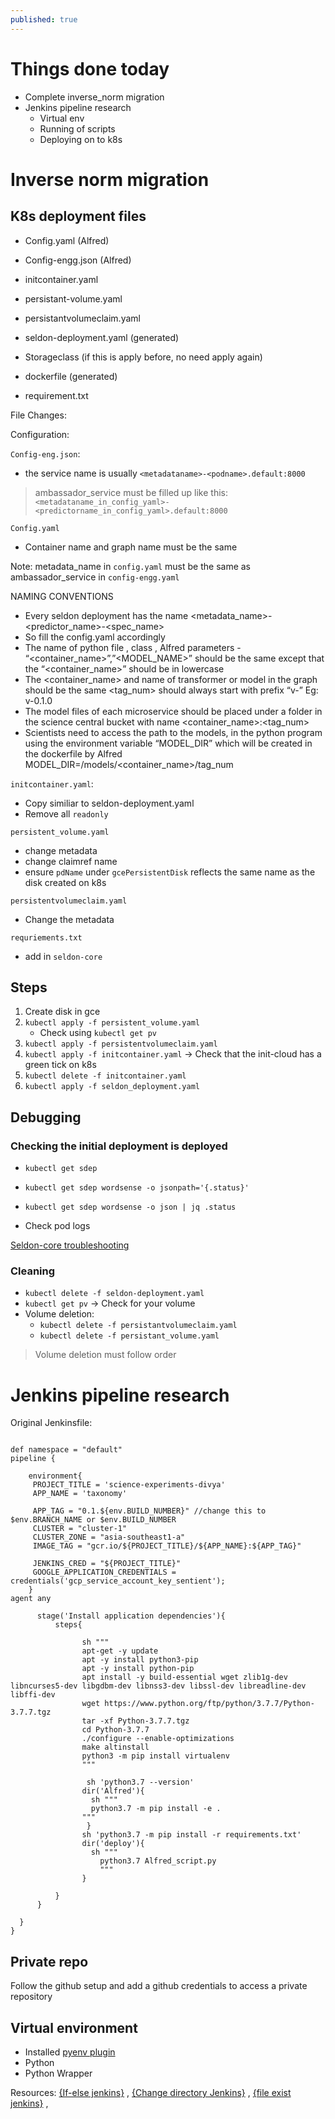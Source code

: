 ```yaml
---
published: true
---
```

# Things done today
- Complete inverse_norm migration
- Jenkins pipeline research
	- Virtual env
    - Running of scripts
    - Deploying on to k8s

# Inverse norm migration
## K8s deployment files
- Config.yaml (Alfred)
- Config-engg.json (Alfred)

- initcontainer.yaml
- persistant-volume.yaml
- persistantvolumeclaim.yaml
- seldon-deployment.yaml (generated)
- Storageclass (if this is apply before, no need apply again)

- dockerfile (generated)
- requirement.txt

File Changes:

Configuration:

`Config-eng.json`:
- the service name is usually `<metadataname>-<podname>.default:8000`

> ambassador_service must be filled up like this: `<metadataname_in_config_yaml>-<predictorname_in_config_yaml>.default:8000`

`Config.yaml`
- Container name and graph name must be the same
  
Note: metadata_name in `config.yaml` must be the same as ambassador_service in `config-engg.yaml`

NAMING CONVENTIONS

- Every seldon deployment has the name <metadata_name>-<predictor_name>-<spec_name>
- So fill the config.yaml accordingly
- The name of python file , class , Alfred parameters - “<container_name>”,”<MODEL_NAME>” should be the same except that the “<container_name>” should be in lowercase
- The <container_name> and name of transformer or model in the graph should be the same
<tag_num> should always start with prefix “v-” Eg: v-0.1.0
- The model files of each microservice should be placed under a folder in the science central bucket with name  <container_name>:<tag_num> 
- Scientists need to access the path to the models, in the python program using the environment variable “MODEL_DIR” which will be created in the dockerfile by Alfred
MODEL_DIR=/models/<container_name>/tag_num




`initcontainer.yaml`:
- Copy similiar to seldon-deployment.yaml
- Remove all `readonly`

`persistent_volume.yaml`
- change metadata
- change claimref name
- ensure `pdName` under `gcePersistentDisk` reflects the same name as the disk created on k8s

`persistentvolumeclaim.yaml`
- Change the metadata


`requriements.txt`
- add in `seldon-core`

## Steps
1. Create disk in gce
2. `kubectl apply -f persistent_volume.yaml`
	- Check using `kubectl get pv`
3. `kubectl apply -f persistentvolumeclaim.yaml`
4. `kubectl apply -f initcontainer.yaml`
-> Check that the init-cloud has a green tick on k8s
5. `kubectl delete -f initcontainer.yaml`
6. `kubectl apply -f seldon_deployment.yaml`

## Debugging

### Checking the initial deployment is deployed
- `kubectl get sdep`
- `kubectl get sdep wordsense -o jsonpath='{.status}'`
- `kubectl get sdep wordsense -o json | jq .status`

- Check pod logs

[Seldon-core troubleshooting](https://docs.seldon.io/projects/seldon-core/en/v1.1.0/workflow/troubleshooting.html)

### Cleaning
- `kubectl delete -f seldon-deployment.yaml`
- `kubectl get pv` -> Check for your volume
- Volume deletion:
	- `kubectl delete -f persistantvolumeclaim.yaml`
    - `kubectl delete -f persistant_volume.yaml`
> Volume deletion must follow order

# Jenkins pipeline research

Original Jenkinsfile:
```

def namespace = "default"
pipeline {

    environment{
     PROJECT_TITLE = 'science-experiments-divya'
     APP_NAME = 'taxonomy'

     APP_TAG = "0.1.${env.BUILD_NUMBER}" //change this to $env.BRANCH_NAME or $env.BUILD_NUMBER
     CLUSTER = "cluster-1"
     CLUSTER_ZONE = "asia-southeast1-a"
     IMAGE_TAG = "gcr.io/${PROJECT_TITLE}/${APP_NAME}:${APP_TAG}"

     JENKINS_CRED = "${PROJECT_TITLE}"
     GOOGLE_APPLICATION_CREDENTIALS = credentials('gcp_service_account_key_sentient');
    }
agent any

      stage('Install application dependencies'){
          steps{

                sh """
                apt-get -y update
                apt -y install python3-pip
                apt -y install python-pip
                apt install -y build-essential wget zlib1g-dev libncurses5-dev libgdbm-dev libnss3-dev libssl-dev libreadline-dev libffi-dev
                wget https://www.python.org/ftp/python/3.7.7/Python-3.7.7.tgz
                tar -xf Python-3.7.7.tgz
                cd Python-3.7.7
                ./configure --enable-optimizations
                make altinstall
                python3 -m pip install virtualenv
                """

                 sh 'python3.7 --version'
                dir('Alfred'){
                  sh """
                  python3.7 -m pip install -e .
                """
                 }
                sh 'python3.7 -m pip install -r requirements.txt'
                dir('deploy'){
                  sh """
                    python3.7 Alfred_script.py
                    """
                }

          }
      }
 
  }
}
```


## Private repo
Follow the github setup and add a github credentials to access a private repository

## Virtual environment

- Installed [pyenv plugin](https://www.jenkins.io/doc/pipeline/steps/pyenv-pipeline/)
- Python
- Python Wrapper






Resources: [{If-else jenkins}](https://stackoverflow.com/questions/43587964/jenkins-pipeline-if-else-not-working) , [{Change directory Jenkins}](https://stackoverflow.com/questions/52372589/jenkins-pipeline-how-to-change-to-another-folder) , [{file exist jenkins}](https://stackoverflow.com/questions/38534781/check-if-a-file-exists-in-jenkins-pipeline) ,
